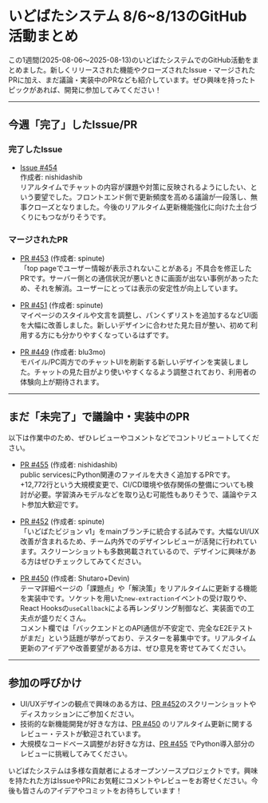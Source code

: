 # いどばたシステム 8/6~8/13のGitHub活動まとめ

この1週間(2025-08-06～2025-08-13)のいどばたシステムでのGitHub活動をまとめました。新しくリリースされた機能やクローズされたIssue・マージされたPRに加え、まだ議論・実装中のPRなども紹介しています。ぜひ興味を持ったトピックがあれば、開発に参加してみてください！

---

## 今週「完了」したIssue/PR

### 完了したIssue

- [Issue #454](https://github.com/digitaldemocracy2030/idobata/issues/454)  
  作成者: nishidashib  
  リアルタイムでチャットの内容が課題や対策に反映されるようにしたい、という要望でした。フロントエンド側で更新頻度を高める議論が一段落し、無事クローズとなりました。今後のリアルタイム更新機能強化に向けた土台づくりにもつながりそうです。  

### マージされたPR

- [PR #453](https://github.com/digitaldemocracy2030/idobata/pull/453) (作成者: spinute)  
  「top pageでユーザー情報が表示されないことがある」不具合を修正したPRです。サーバー側との通信状況が悪いときに画面が出ない事例があったため、それを解消。ユーザーにとっては表示の安定性が向上しています。  

- [PR #451](https://github.com/digitaldemocracy2030/idobata/pull/451) (作成者: spinute)  
  マイページのスタイルや文言を調整し、パンくずリストを追加するなどUI面を大幅に改善しました。新しいデザインに合わせた見た目が整い、初めて利用する方にも分かりやすくなっているはずです。  

- [PR #449](https://github.com/digitaldemocracy2030/idobata/pull/449) (作成者: blu3mo)  
  モバイル/PC両方でのチャットUIを刷新する新しいデザインを実装しました。チャットの見た目がより使いやすくなるよう調整されており、利用者の体験向上が期待されます。  

---

## まだ「未完了」で議論中・実装中のPR

以下は作業中のため、ぜひレビューやコメントなどでコントリビュートしてください。

- [PR #455](https://github.com/digitaldemocracy2030/idobata/pull/455) (作成者: nishidashib)  
  public servicesにPython関連のファイルを大きく追加するPRです。+12,772行という大規模変更で、CI/CD環境や依存関係の整備についても検討が必要。学習済みモデルなどを取り込む可能性もありそうで、議論やテスト参加大歓迎です。

- [PR #452](https://github.com/digitaldemocracy2030/idobata/pull/452) (作成者: spinute)  
  「いどばたビジョン v1」をmainブランチに統合する試みです。大幅なUI/UX改善が含まれるため、チーム内外でのデザインレビューが活発に行われています。スクリーンショットも多数掲載されているので、デザインに興味がある方はぜひチェックしてみてください。

- [PR #450](https://github.com/digitaldemocracy2030/idobata/pull/450) (作成者: Shutaro+Devin)  
  テーマ詳細ページの「課題点」や「解決策」をリアルタイムに更新する機能を実装中です。ソケットを用いた`new-extraction`イベントの受け取りや、React Hooksの`useCallback`による再レンダリング制御など、実装面での工夫点が盛りだくさん。  
  コメント欄では「バックエンドとのAPI通信が不安定で、完全なE2Eテストがまだ」という話題が挙がっており、テスターを募集中です。リアルタイム更新のアイデアや改善要望がある方は、ぜひ意見を寄せてみてください。  

---

## 参加の呼びかけ

- UI/UXデザインの観点で興味のある方は、[PR #452](https://github.com/digitaldemocracy2030/idobata/pull/452)のスクリーンショットやディスカッションにご参加ください。  
- 技術的な新機能開発が好きな方は、[PR #450](https://github.com/digitaldemocracy2030/idobata/pull/450) のリアルタイム更新に関するレビュー・テストが歓迎されています。  
- 大規模なコードベース調整がお好きな方は、[PR #455](https://github.com/digitaldemocracy2030/idobata/pull/455) でPython導入部分のレビューに挑戦してみてください。

いどばたシステムは多様な貢献者によるオープンソースプロジェクトです。興味を持たれた方はIssueやPRにお気軽にコメントやレビューをお寄せください。今後も皆さんのアイデアやコミットをお待ちしています！
